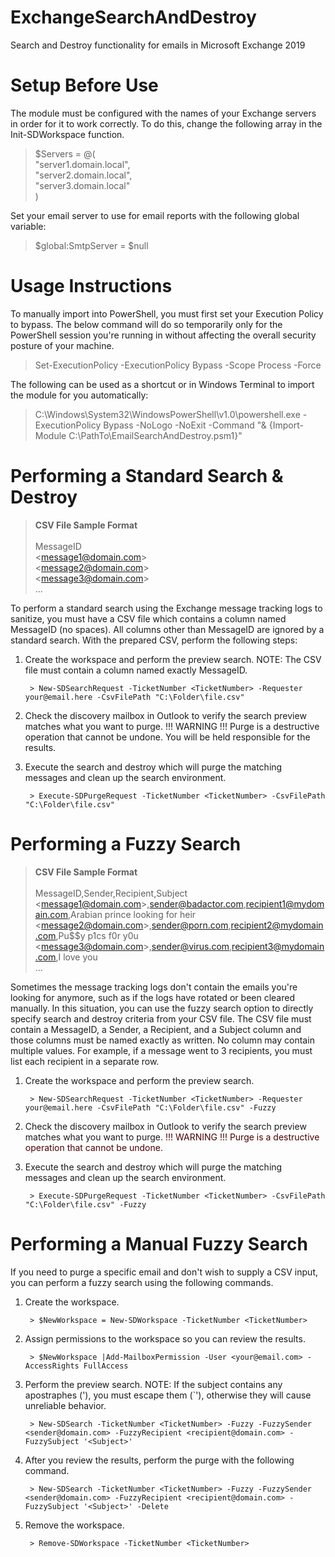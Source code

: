 # ExchangeSearchAndDestroy
Search and Destroy functionality for emails in Microsoft Exchange 2019

# Setup Before Use
The module must be configured with the names of your Exchange servers in order for it to work correctly.  To do this, change the following array in the Init-SDWorkspace function.

> $Servers = @(\
>             "server1.domain.local",\
>            "server2.domain.local",\
>            "server3.domain.local"\
>        )

Set your email server to use for email reports with the following global variable:
> $global:SmtpServer = $null
        
# Usage Instructions
To manually import into PowerShell, you must first set your Execution Policy to bypass.  The below command will do so temporarily only for the PowerShell session you're running in without affecting the overall security posture of your machine.
  > Set-ExecutionPolicy -ExecutionPolicy Bypass -Scope Process -Force

The following can be used as a shortcut or in Windows Terminal to import the module for you automatically:
  > C:\Windows\System32\WindowsPowerShell\v1.0\powershell.exe -ExecutionPolicy Bypass -NoLogo -NoExit -Command "& {Import-Module C:\PathTo\EmailSearchAndDestroy.psm1}"

# Performing a Standard Search & Destroy
> <b>CSV File Sample Format</b>\
> \
> MessageID\
> \<message1@domain.com\>\
> \<message2@domain.com\>\
> \<message3@domain.com\>\
> ...

To perform a standard search using the Exchange message tracking logs to sanitize, you must have a CSV file which contains a column named MessageID (no spaces).  All columns other than MessageID are ignored by a standard search.  With the prepared CSV, perform the following steps:
   1. Create the workspace and perform the preview search.   NOTE: The CSV file must contain a column named exactly MessageID.

           > New-SDSearchRequest -TicketNumber <TicketNumber> -Requester your@email.here -CsvFilePath "C:\Folder\file.csv"

   2. Check the discovery mailbox in Outlook to verify the search preview matches what you want to purge.
       !!! WARNING !!!  Purge is a destructive operation that cannot be undone.  You will be held responsible for the results.

   3. Execute the search and destroy which will purge the matching messages and clean up the search environment.

           > Execute-SDPurgeRequest -TicketNumber <TicketNumber> -CsvFilePath "C:\Folder\file.csv"

# Performing a Fuzzy Search
> <b>CSV File Sample Format</b>\
>\
> MessageID,Sender,Recipient,Subject\
> \<message1@domain.com\>,sender@badactor.com,recipient1@mydomain.com,Arabian prince looking for heir\
> \<message2@domain.com\>,sender@porn.com,recipient2@mydomain.com,Pu$$y p1cs f0r y0u\
> \<message3@domain.com\>,sender@virus.com,recipient3@mydomain.com,I love you\
> ...

Sometimes the message tracking logs don't contain the emails you're looking for anymore, such as if the logs have rotated or been cleared manually.  In this situation, you can use the fuzzy search option to directly specify search and destroy criteria from your CSV file.  The CSV file must contain a MessageID, a Sender, a Recipient, and a Subject column and those columns must be named exactly as written.  No column may contain multiple values.  For example, if a message went to 3 recipients, you must list each recipient in a separate row.

   1. Create the workspace and perform the preview search.

           > New-SDSearchRequest -TicketNumber <TicketNumber> -Requester your@email.here -CsvFilePath "C:\Folder\file.csv" -Fuzzy

   2. Check the discovery mailbox in Outlook to verify the search preview matches what you want to purge.
       <span style="color: rgb(75,0,0)">!!! WARNING !!!  Purge is a destructive operation that cannot be undone.</span>

   3. Execute the search and destroy which will purge the matching messages and clean up the search environment.

           > Execute-SDPurgeRequest -TicketNumber <TicketNumber> -CsvFilePath "C:\Folder\file.csv" -Fuzzy

# Performing a Manual Fuzzy Search
If you need to purge a specific email and don't wish to supply a CSV input, you can perform a fuzzy search using the following commands.

   1. Create the workspace.

           > $NewWorkspace = New-SDWorkspace -TicketNumber <TicketNumber>

   2. Assign permissions to the workspace so you can review the results.

           > $NewWorkspace |Add-MailboxPermission -User <your@email.com> -AccessRights FullAccess

   3. Perform the preview search.  NOTE: If the subject contains any apostraphes ('), you must escape them (`'), otherwise they will cause unreliable behavior.

           > New-SDSearch -TicketNumber <TicketNumber> -Fuzzy -FuzzySender <sender@domain.com> -FuzzyRecipient <recipient@domain.com> -FuzzySubject '<Subject>'

   4. After you review the results, perform the purge with the following command.

           > New-SDSearch -TicketNumber <TicketNumber> -Fuzzy -FuzzySender <sender@domain.com> -FuzzyRecipient <recipient@domain.com> -FuzzySubject '<Subject>' -Delete
  
   5. Remove the workspace.
  
           > Remove-SDWorkspace -TicketNumber <TicketNumber>
